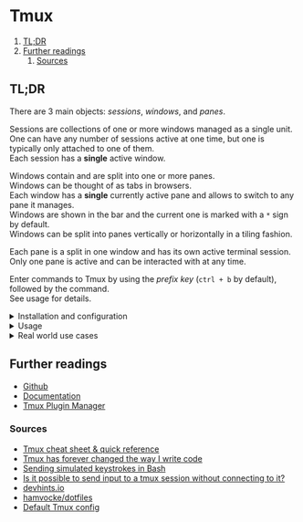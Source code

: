 # Tmux

1. [TL;DR](#tldr)
1. [Further readings](#further-readings)
   1. [Sources](#sources)

## TL;DR

There are 3 main objects: _sessions_, _windows_, and _panes_.

Sessions are collections of one or more windows managed as a single unit.<br/>
One can have any number of sessions active at one time, but one is typically only attached to one of them.<br/>
Each session has a **single** active window.

Windows contain and are split into one or more panes.<br/>
Windows can be thought of as tabs in browsers.<br/>
Each window has a **single** currently active pane and allows to switch to any pane it manages.<br/>
Windows are shown in the bar and the current one is marked with a `*` sign by default.<br/>
Windows can be split into panes vertically or horizontally in a tiling fashion.

Each pane is a split in one window and has its own active terminal session.<br/>
Only one pane is active and can be interacted with at any time.

Enter commands to Tmux by using the _prefix key_ (`ctrl + b` by default), followed by the command.<br/>
See usage for details.

<details>
  <summary>Installation and configuration</summary>

```sh
# Install.
brew install 'tmux'

# Get the default settings.
# Might need to run from inside a sessions.
# Specify a null configuration file so that tmux ends up printing whatever is hard-coded in its source.
tmux -f '/dev/null' show-options -s
tmux -f '/dev/null' show-options -g
tmux -f '/dev/null' list-keys
```

The configuration file is `$HOME/.tmux.conf` or `$XDG_CONFIG_HOME/tmux/tmux.conf`.

```conf
set -g default-terminal "screen-256color"   # set the default terminal mode to 256 colors
set -g history-limit 100000                 # set the scrollback size
set -g mouse on                             # enable mouse control (clickable windows, panes, resizable panes)
set -g xterm-keys on                        # pass xterm keys through

setw -g automatic-rename on   # rename the window to reflect the current program
set -g renumber-windows on    # renumber all windows when a window is closed
```

</details>
<details>
  <summary>Usage</summary>

```sh
# Reload settings.
tmux source '/path/to/config.file'

# Start sessions if none is attached.
tmux

# Create new named sessions.
tmux new -s 'session-name'

# List active sessions.
tmux list-session
tmux ls

# Attach to the most recent session.
tmux attach
tmux a

# Attach to specific sessions.
tmux attach -t named-session
```

| Key combination                   | Effect                                                     |
| --------------------------------- | ---------------------------------------------------------- |
| `ctrl + b`                        | actuate                                                    |
| `ctrl + b`, then `d`              | detach from the current session                            |
| `ctrl + b`, then `s`              | list active sessions                                       |
| `ctrl + b`, then `w`              | list active sessions with preview window                   |
| `ctrl + b`, then `c`              | create a **new** window                                    |
| `ctrl + b`, then `n`              | pass to the **next** window                                |
| `ctrl + b`, then `p`              | pass to the **previous** window                            |
| `ctrl + b`, then `0` to `9`       | pass to the window identified by that number               |
| `ctrl + b`, then `"`              | split the current window with a **horizontal** line        |
| `ctrl + b`, then `%`              | split the current window with a **vertical** line          |
| `ctrl + b`, then arrow key        | switch to the pane pointed to by the arrow key's direction |
| `ctrl + b`, then `{`              | switch to the pane left to the current one                 |
| `ctrl + b`, then `}`              | switch to the pane right to the current one                |
| `ctrl + b`, then `q`, then number | switch to the pane identified by the number                |
| `ctrl + b`, then `z`              | toggle full screen for the current pane                    |
| `ctrl + b`, then `!`              | turn the current pane into a window                        |
| `ctrl + b`, then `x`              | close the current pane                                     |

</details>
<details>
  <summary>Real world use cases</summary>

```sh
# Dedicate sessions to commands.
# Attaches to the session if it already exists, or creates it otherwise.
# Closes the session once the command finishes.
tmux new-session -As 'gitlab-upgrade' "dnf update 'gitlab-ee'"

# Operate on a background session from another one.
tmux new-session -d -S 'session-name'
tmux send-keys -t 'session-name': "command" "Enter"
tmux capture-pane -t 'session-name': -S - -E - -p | cat -n
tmux kill-session -t 'session-name'
```

</details>

## Further readings

- [Github]
- [Documentation]
- [Tmux Plugin Manager]

### Sources

- [Tmux cheat sheet & quick reference]
- [Tmux has forever changed the way I write code]
- [Sending simulated keystrokes in Bash]
- [Is it possible to send input to a tmux session without connecting to it?]
- [devhints.io]
- [hamvocke/dotfiles]
- [Default Tmux config]

<!--
  Reference
  ═╬═Time══
  -->

<!-- In-article sections -->
<!-- Knowledge base -->
<!-- Files -->
<!-- Upstream -->
[documentation]: https://github.com/tmux/tmux/wiki/
[github]: https://github.com/tmux/tmux
[tmux plugin manager]: https://github.com/tmux-plugins/tpm

<!-- Others -->
[default tmux config]: https://unix.stackexchange.com/questions/175421/default-tmux-config#342975
[devhints.io]: https://devhints.io/tmux
[hamvocke/dotfiles]: https://github.com/hamvocke/dotfiles/blob/master/tmux/.tmux.conf
[is it possible to send input to a tmux session without connecting to it?]: https://unix.stackexchange.com/questions/409861/is-it-possible-to-send-input-to-a-tmux-session-without-connecting-to-it#409863
[sending simulated keystrokes in bash]: https://superuser.com/questions/585398/sending-simulated-keystrokes-in-bash#1606615
[tmux cheat sheet & quick reference]: https://tmuxcheatsheet.com/
[tmux has forever changed the way i write code]: https://www.youtube.com/watch?v=DzNmUNvnB04
